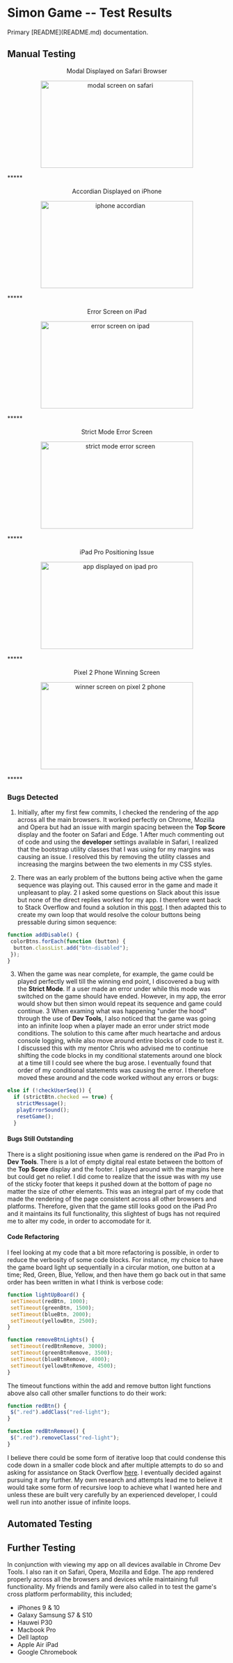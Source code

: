 <p align="center">
  <h1>Simon Game -- Test Results</h1>
</p>
Primary [README](README.md) documentation.

## Manual Testing
<p align="center">
    Modal Displayed on Safari Browser
</p>
<p align="center">
    <img src="Testing/screenshots/Safari-Modal.png" alt="modal screen on safari" width="350" height="200">
</p>
*****
<p align="center">
   Accordian Displayed on iPhone  
</p>
<p align="center">
    <img src="Testing/screenshots/iPhone-Accordian.png" alt="iphone accordian" width="350" height="200">
</p>
*****
<p align="center">
    Error Screen on iPad
</p>
<p align="center">
    <img src="Testing/screenshots/iPad-Error.png" alt="error screen on ipad" width="350" height="200">
</p>
*****
<p align="center">
    Strict Mode Error Screen
</p>
<p align="center">
    <img src="Testing/screenshots/Strict-Mode-Error.png" alt="strict mode error screen" width="350" height="200">
</p>
*****
<p align="center">
    iPad Pro Positioning Issue
</p>
<p align="center">
    <img src="Testing/screenshots/iPad-Pro.png" alt="app displayed on ipad pro" width="350" height="200">
</p>
*****
<p align="center">
    Pixel 2 Phone Winning Screen
</p>
<p align="center">
    <img src="Testing/screenshots/Pixel2-Win.png" alt="winner screen on pixel 2 phone" width="350" height="200">
</p>
*****

### Bugs Detected
1. Initially, after my first few commits, I checked the rendering of the app across all the main browsers. It worked perfectly on Chrome, Mozilla and Opera but
had an issue with margin spacing between the **Top Score** display and the footer on Safari and Edge. 
  1 After much commenting out of code and using the **developer** settings available in Safari, I realized that the bootstrap utility classes that I was using 
    for my margins was causing an issue. I resolved this by removing the utility classes and increasing the margins between the two elements in my CSS styles.

2. There was an early problem of the buttons being active when the game sequence was playing out. This caused error in the game and made it unpleasant to play.
  2 I asked some questions on Slack about this issue but none of the direct replies worked for my app. I therefore went back to Stack Overflow and found a 
    solution in this [post](https://stackoverflow.com/questions/13831601/disabling-and-enabling-a-html-input-button). I then adapted this to create my own loop
    that would resolve the colour buttons being pressable during simon sequence:

```javascript
function addDisable() {
 colorBtns.forEach(function (button) {
  button.classList.add("btn-disabled");
 });
}
```

3. When the game was near complete, for example, the game could be played perfectly well till the winning end point, I discovered a bug with the **Strict Mode**.
    If a user made an error under while this mode was switched on the game should have ended. However, in my app, the error would show but then simon would
    repeat its sequence and game could continue.
  3 When examing what was happening "under the hood" through the use of **Dev Tools**, I also noticed that the game was going into an infinite loop when a player
    made an error under strict mode conditions. The solution to this came after much heartache and ardous console logging, while also move around entire blocks of
    code to test it. I discussed this with my mentor Chris who advised me to continue shifting the code blocks in my conditional statements around one block at a
    time till I could see where the bug arose. I eventually found that order of my conditional statements was causing the error. I therefore moved these around and
    the code worked without any errors or bugs:

```javascript
else if (!checkUserSeq()) {
  if (strictBtn.checked == true) {
   strictMessage();
   playErrorSound();
   resetGame();
  }
```

#### Bugs Still Outstanding
There is a slight positioning issue when game is rendered on the iPad Pro in **Dev** **Tools**. There is a lot of empty digital real estate between the bottom of
the **Top** **Score** display and the footer. I played around with the margins here but could get no relief. I did come to realize that the issue was with my use
of the sticky footer that keeps it pushed down at the bottom of page no matter the size of other elements. This was an integral part of my code that made the
rendering of the page consistent across all other browsers and platforms. Therefore, given that the game still looks good on the iPad Pro and it maintains its
full functionality, this slightest of bugs has not required me to alter my code, in order to accomodate for it.

#### Code Refactoring
I feel looking at my code that a bit more refactoring is possible, in order to reduce the verbosity of some code blocks. For instance, my choice to have the game
board light up sequentially in a circular motion, one button at a time; Red, Green, Blue, Yellow, and then have them go back out in that same order has been written
in what I think is verbose code:

```javascript
function lightUpBoard() {
 setTimeout(redBtn, 1000);
 setTimeout(greenBtn, 1500);
 setTimeout(blueBtn, 2000);
 setTimeout(yellowBtn, 2500);
}
```
```javascript
function removeBtnLights() {
 setTimeout(redBtnRemove, 3000);
 setTimeout(greenBtnRemove, 3500);
 setTimeout(blueBtnRemove, 4000);
 setTimeout(yellowBtnRemove, 4500);
}
```

The timeout functions within the add and remove button light functions above also call other smaller functions to do their work:

```javascript
function redBtn() {
 $(".red").addClass("red-light");
}

function redBtnRemove() {
 $(".red").removeClass("red-light");
}
```

I believe there could be some form of iterative loop that could condense this code down in a smaller code block and after multiple
attempts to do so and asking for assistance on Stack Overflow [here](https://stackoverflow.com/questions/55514399/how-to-append-to-one-specific-class-amongst-multiple-class-in-an-element). I eventually decided against
pursuing it any further. My own research and attempts lead me to believe it would take some form of recursive loop to achieve what I 
wanted here and unless these are built very carefully by an experienced developer, I could well run into another issue of infinite loops.

## Automated Testing

## Further Testing
In conjunction with viewing my app on all devices available in Chrome Dev Tools. I also ran it on Safari, Opera, Mozilla and Edge. The app rendered properly
across all the browsers and devices while maintaining full functionality. My friends and family were also called in to test the game's cross platform
performability, this included; 

* iPhones 9 & 10
* Galaxy Samsung S7 & S10
* Hauwei P30
* Macbook Pro
* Dell laptop
* Apple Air iPad
* Google Chromebook

